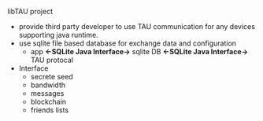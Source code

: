 libTAU project
* provide third party developer to use TAU communication for any devices supporting java runtime.
* use sqlite file based database for exchange data and configuration
  * app **<-SQLite Java Interface->** sqlite DB  **<-SQLite Java Interface->**  TAU protocal
* Interface
  * secrete seed
  * bandwidth
  * messages
  * blockchain
  * friends lists
